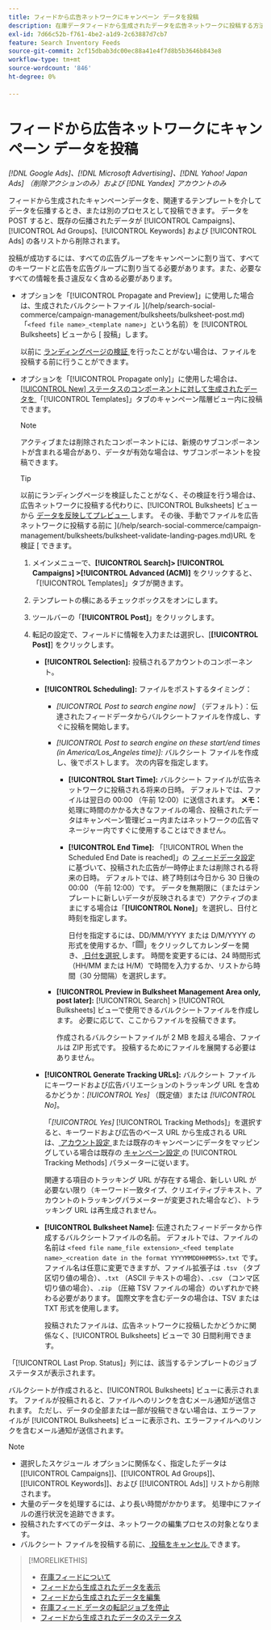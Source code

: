 ```yaml
---
title: フィードから広告ネットワークにキャンペーン データを投稿
description: 在庫データフィードから生成されたデータを広告ネットワークに投稿する方法を説明します。
exl-id: 7d66c52b-f761-4be2-a1d9-2c63887d7cb7
feature: Search Inventory Feeds
source-git-commit: 2cf15dbab3dc00ec88a41e4f7d8b5b3646b843e8
workflow-type: tm+mt
source-wordcount: '846'
ht-degree: 0%

---
```


# フィードから広告ネットワークにキャンペーン データを投稿

*[!DNL Google Ads]、[!DNL Microsoft Advertising]、[!DNL Yahoo! Japan Ads] （削除アクションのみ）および [!DNL Yandex] アカウントのみ*

フィードから生成されたキャンペーンデータを、関連するテンプレートを介してデータを伝播するとき、または別のプロセスとして投稿できます。 データを POST すると、既存の伝播されたデータが [!UICONTROL Campaigns]、[!UICONTROL Ad Groups]、[!UICONTROL Keywords] および [!UICONTROL Ads] の各リストから削除されます。

投稿が成功するには、すべての広告グループをキャンペーンに割り当て、すべてのキーワードと広告を広告グループに割り当てる必要があります。また、必要なすべての情報を長さ違反なく含める必要があります。

* オプションを「[!UICONTROL Propagate and Preview]」に使用した場合は、生成されたバルクシートファイル ](/help/search-social-commerce/campaign-management/bulksheets/bulksheet-post.md) 「`<feed file name>_<template name>`」という名前）を [!UICONTROL Bulksheets] ビューから [ 投稿」します。

  以前に [ ランディングページの検証 ](/help/search-social-commerce/campaign-management/bulksheets/bulksheet-validate-landing-pages.md) を行ったことがない場合は、ファイルを投稿する前に行うことができます。

* オプションを「[!UICONTROL Propagate only]」に使用した場合は、[[!UICONTROL New] ステータスのコンポーネントに対して生成されたデータを ](propagated-data-status.md) 「[!UICONTROL Templates]」タブのキャンペーン階層ビュー内に投稿できます。

  >[!NOTE]
  >
  >アクティブまたは削除されたコンポーネントには、新規のサブコンポーネントが含まれる場合があり、データが有効な場合は、サブコンポーネントを投稿できます。

  >[!TIP]
  >
  >以前にランディングページを検証したことがなく、その検証を行う場合は、広告ネットワークに投稿する代わりに、[!UICONTROL Bulksheets] ビューから [ データを反映してプレビュー ](feed-data-propagate.md) します。 その後、手動でファイルを広告ネットワークに投稿する前に ](/help/search-social-commerce/campaign-management/bulksheets/bulksheet-validate-landing-pages.md)URL を検証 [ できます。

   1. メインメニューで、**[!UICONTROL Search]> [!UICONTROL Campaigns] >[!UICONTROL Advanced (ACM)]** をクリックすると、「[!UICONTROL Templates]」タブが開きます。

   1. テンプレートの横にあるチェックボックスをオンにします。

   1. ツールバーの「**[!UICONTROL Post]**」をクリックします。

   1. 転記の設定で、フィールドに情報を入力または選択し、[**[!UICONTROL Post]**] をクリックします。

      * **[!UICONTROL Selection]:** 投稿されるアカウントのコンポーネント。

      * **[!UICONTROL Scheduling]:** ファイルをポストするタイミング：

         * *[!UICONTROL Post to search engine now]* （デフォルト）：伝達されたフィードデータからバルクシートファイルを作成し、すぐに投稿を開始します。

         * *[!UICONTROL Post to search engine on these start/end times (in America/Los_Angeles time)]:* バルクシート ファイルを作成し、後でポストします。 次の内容を指定します。

            * **[!UICONTROL Start Time]:** バルクシート ファイルが広告ネットワークに投稿される将来の日時。 デフォルトでは、ファイルは翌日の 00:00 （午前 12:00）に送信されます。 **メモ：** 処理に時間のかかる大きなファイルの場合、投稿されたデータはキャンペーン管理ビュー内またはネットワークの広告マネージャー内ですぐに使用することはできません。

            * **[!UICONTROL End Time]:** 「[!UICONTROL When the Scheduled End Date is reached]」の [ フィードデータ設定 ](feed-settings-manage.md#feed-data-settings) に基づいて、投稿された広告が一時停止または削除される将来の日時。 デフォルトでは、終了時刻は今日から 30 日後の 00:00 （午前 12:00）です。 データを無期限に（またはテンプレートに新しいデータが反映されるまで）アクティブのままにする場合は「**[!UICONTROL None]**」を選択し、日付と時刻を指定します。

              日付を指定するには、DD/MM/YYYY または D/M/YYYY の形式を使用するか、「![ カレンダー ](/help/search-social-commerce/assets/calendar.png " カレンダー ")」をクリックしてカレンダーを開き、[ 日付を選択 ](/help/search-social-commerce/common-tasks/navigation-editing-selection/calendar.md) します。 時間を変更するには、24 時間形式（HH/MM または H/M）で時間を入力するか、リストから時間（30 分間隔）を選択します。

         * **[!UICONTROL Preview in Bulksheet Management Area only, post later]:** [!UICONTROL Search] > [!UICONTROL Bulksheets] ビューで使用できるバルクシートファイルを作成します。 必要に応じて、ここからファイルを投稿できます。

           作成されるバルクシートファイルが 2 MB を超える場合、ファイルは ZIP 形式です。 投稿するためにファイルを展開する必要はありません。

      * **[!UICONTROL Generate Tracking URLs]:** バルクシート ファイルにキーワードおよび広告バリエーションのトラッキング URL を含めるかどうか：*[!UICONTROL Yes]* （既定値）または *[!UICONTROL No]*。

        「*[!UICONTROL Yes]* [!UICONTROL Tracking Methods]」を選択すると、キーワードおよび広告のベース URL から生成される URL は、[ アカウント設定 ](/help/search-social-commerce/campaign-management/accounts/ad-network-account-manage.md) または既存のキャンペーンにデータをマッピングしている場合は既存の [ キャンペーン設定 ](/help/search-social-commerce/campaign-management/campaigns/campaign-manage.md) の [!UICONTROL Tracking Methods] パラメーターに従います。

        関連する項目のトラッキング URL が存在する場合、新しい URL が必要ない限り（キーワード一致タイプ、クリエイティブテキスト、アカウントのトラッキングパラメーターが変更された場合など）、トラッキング URL は再生成されません。

      * **[!UICONTROL Bulksheet Name]:** 伝達されたフィードデータから作成するバルクシートファイルの名前。 デフォルトでは、ファイルの名前は `<feed file name_file extension>_<feed template name>_<creation date in the format YYYYMMDDHHMMSS>.txt` です。 ファイル名は任意に変更できますが、ファイル拡張子は `.tsv` （タブ区切り値の場合）、`.txt` （ASCII テキストの場合）、`.csv` （コンマ区切り値の場合）、`.zip` （圧縮 TSV ファイルの場合）のいずれかで終わる必要があります。 国際文字を含むデータの場合は、TSV または TXT 形式を使用します。

        投稿されたファイルは、広告ネットワークに投稿したかどうかに関係なく、[!UICONTROL Bulksheets] ビューで 30 日間利用できます。

「[!UICONTROL Last Prop. Status]」列には、該当するテンプレートのジョブステータスが表示されます。

バルクシートが作成されると、[!UICONTROL Bulksheets] ビューに表示されます。 ファイルが投稿されると、ファイルへのリンクを含むメール通知が送信されます。 ただし、データの全部または一部が投稿できない場合は、エラーファイルが [!UICONTROL Bulksheets] ビューに表示され、エラーファイルへのリンクを含むメール通知が送信されます。

>[!NOTE]
>
>* 選択したスケジュール オプションに関係なく、指定したデータは [[!UICONTROL Campaigns]]、[[!UICONTROL Ad Groups]]、[[!UICONTROL Keywords]]、および [[!UICONTROL Ads]] リストから削除されます。
>* 大量のデータを処理するには、より長い時間がかかります。 処理中にファイルの進行状況を追跡できます。
>* 投稿されたすべてのデータは、ネットワークの編集プロセスの対象となります。
>* バルクシート ファイルを投稿する前に、[ 投稿をキャンセル ](/help/search-social-commerce/campaign-management/bulksheets/bulksheet-stop-job.md) できます。

>[!MORELIKETHIS]
>
>* [ 在庫フィードについて ](inventory-feeds-about.md)
>* [ フィードから生成されたデータを表示 ](propagated-data-view.md)
>* [ フィードから生成されたデータを編集 ](propagated-data-edit.md)
>* [ 在庫フィード データの転記ジョブを停止 ](stop-job.md)
>* [ フィードから生成されたデータのステータス ](propagated-data-status.md)
